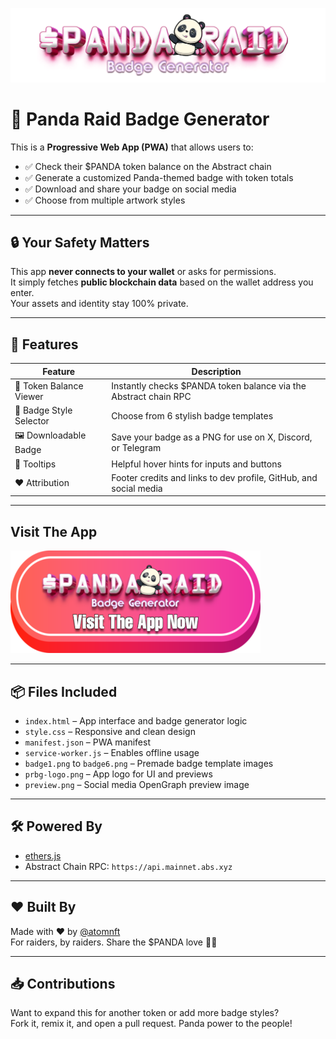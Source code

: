 ![Header](Images/mainheader.png)

# 🐼 Panda Raid Badge Generator

This is a **Progressive Web App (PWA)** that allows users to:

- ✅ Check their $PANDA token balance on the Abstract chain
- ✅ Generate a customized Panda-themed badge with token totals
- ✅ Download and share your badge on social media
- ✅ Choose from multiple artwork styles

---

## 🔒 Your Safety Matters

This app **never connects to your wallet** or asks for permissions.  
It simply fetches **public blockchain data** based on the wallet address you enter.  
Your assets and identity stay 100% private.

---

## 🚀 Features

| Feature                  | Description                                                             |
|--------------------------|-------------------------------------------------------------------------|
| 🧾 Token Balance Viewer   | Instantly checks $PANDA token balance via the Abstract chain RPC        |
| 🎨 Badge Style Selector   | Choose from 6 stylish badge templates                                  |
| 🖼️ Downloadable Badge     | Save your badge as a PNG for use on X, Discord, or Telegram            |                      
| 💬 Tooltips              | Helpful hover hints for inputs and buttons                             |
| ❤️ Attribution           | Footer credits and links to dev profile, GitHub, and social media      |

---

## Visit The App

[![](https://github.com/ATOMNFT/Panda-Raid-Badge-Generator/blob/main/Images/button.png)](https://atomnft.github.io/Panda-Raid-Badge-Generator/)

---

## 📦 Files Included

- `index.html` – App interface and badge generator logic
- `style.css` – Responsive and clean design
- `manifest.json` – PWA manifest
- `service-worker.js` – Enables offline usage
- `badge1.png` to `badge6.png` – Premade badge template images
- `prbg-logo.png` – App logo for UI and previews
- `preview.png` – Social media OpenGraph preview image

---

## 🛠️ Powered By

- [ethers.js](https://docs.ethers.org/)
- Abstract Chain RPC: `https://api.mainnet.abs.xyz`

---

## ❤️ Built By

Made with ❤️ by [@atomnft](https://github.com/atomnft)  
For raiders, by raiders. Share the $PANDA love 🐼💚

---

## 📥 Contributions

Want to expand this for another token or add more badge styles?  
Fork it, remix it, and open a pull request. Panda power to the people!
